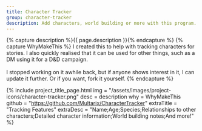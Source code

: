 ```yaml
---
title: Character Tracker
group: character-tracker
description: Add characters, world building or more with this program. Can be used to keep track of characters in a story, game or even for a Dungeons and Dragons campaign.
---
```


{% capture description %}{{ page.description }}{% endcapture %}
{% capture WhyMakeThis %}
I created this to help with tracking characters for stories. I also quickly realised that it can be used for other things, such as a DM using it for a D&D campaign.<br>
<br>
I stopped working on it awhile back, but if anyone shows interest in it, I can update it further. Or if you want, fork it yourself.
{% endcapture %}


{% include project_title_page.html
	img			= "/assets/images/project-icons/character-tracker.png"
	desc		= description
	why			= WhyMakeThis
	github		= "https://github.com/Multarix/CharacterTracker"
	extraTitle	= "Tracking Features"
	extraDesc	= "Name;Age;Species;Relationships to other characters;Detailed character information;World building notes;And more!"
%}